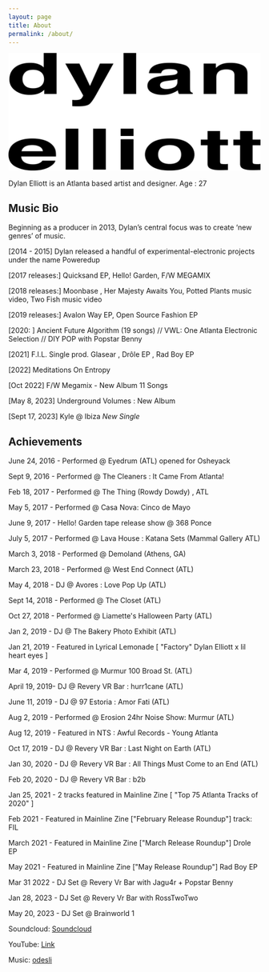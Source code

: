 ```yaml
---
layout: page
title: About
permalink: /about/
---
```

![prz](/assets/prz1.jpg)

Dylan Elliott is an Atlanta based artist and designer.
Age : 27


<h2>Music Bio</h2>
Beginning as a producer in 2013, Dylan’s central focus was to create ‘new genres’ of music. 

[2014 - 2015] Dylan released a handful of experimental-electronic projects under the name Poweredup

[2017 releases:] Quicksand EP, Hello! Garden, F/W MEGAMIX 

[2018 releases:] Moonbase , Her Majesty Awaits You, Potted Plants music video, Two Fish music video 

[2019 releases:] Avalon Way EP, Open Source Fashion EP 

[2020: ] Ancient Future Algorithm (19 songs) // VWL: One Atlanta Electronic Selection // DIY POP with Popstar Benny

[2021] F.I.L. Single prod. Glasear , Drôle EP , Rad Boy EP

[2022] Meditations On Entropy

[Oct 2022] F/W Megamix - New Album 11 Songs

[May 8, 2023] Underground Volumes : New Album

[Sept 17, 2023] Kyle @ Ibiza       *New Single* 


<h2>Achievements</h2>

June 24, 2016 - Performed @ Eyedrum (ATL) opened for Osheyack

Sept 9, 2016 - Performed @ The Cleaners : It Came From Atlanta!

Feb 18, 2017 - Performed @ The Thing (Rowdy Dowdy) , ATL

May 5, 2017 - Performed @ Casa Nova: Cinco de Mayo

June 9, 2017 - Hello! Garden tape release show @ 368 Ponce 

July 5, 2017 - Performed @ Lava House : Katana Sets (Mammal Gallery ATL)

March 3, 2018 - Performed @ Demoland (Athens, GA)

March 23, 2018 - Performed @ West End Connect (ATL)

May 4, 2018 - DJ @ Avores : Love Pop Up (ATL)

Sept 14, 2018 - Performed @ The Closet (ATL)

Oct 27, 2018 - Performed @ Liamette's Halloween Party (ATL)

Jan 2, 2019 - DJ @ The Bakery Photo Exhibit (ATL)

Jan 21, 2019 - Featured in Lyrical Lemonade [ "Factory" Dylan Elliott x lil heart eyes ]

Mar 4, 2019 - Performed @ Murmur 100 Broad St. (ATL)

April 19, 2019- DJ @ Revery VR Bar : hurr1cane (ATL)

June 11, 2019 - DJ @ 97 Estoria : Amor Fati (ATL)

Aug 2, 2019 - Performed @ Erosion 24hr Noise Show: Murmur (ATL)

Aug 12, 2019 - Featured in NTS : Awful Records - Young Atlanta

Oct 17, 2019 - DJ @ Revery VR Bar : Last Night on Earth (ATL)

Jan 30, 2020 - DJ @ Revery VR Bar : All Things Must Come to an End (ATL)

Feb 20, 2020 - DJ @ Revery VR Bar : b2b

Jan 25, 2021 - 2 tracks featured in Mainline Zine [ "Top 75 Atlanta Tracks of 2020" ]

Feb 2021 - Featured in Mainline Zine ["February Release Roundup"] track: FIL

March 2021 - Featured in Mainline Zine ["March Release Roundup"] Drole EP

May 2021 - Featured in Mainline Zine ["May Release Roundup"] Rad Boy EP

Mar 31 2022 - DJ Set @ Revery Vr Bar with Jagu4r + Popstar Benny

Jan 28, 2023 - DJ Set @ Revery Vr Bar with RossTwoTwo

May 20, 2023 - DJ Set @ Brainworld 1


Soundcloud:
[Soundcloud](https://soundcloud.com/poweredup)

YouTube:
[Link](https://www.youtube.com/channel/UCyzfBYdVm6slFN08J5etCpg)

Music:
[odesli](https://odesli.co/ZHgVcxsrTHD80)


[jekyll-organization]: https://github.com/jekyll
